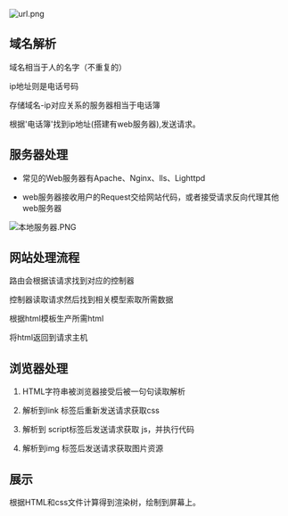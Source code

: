 ![url.png](http://upload-images.jianshu.io/upload_images/5630526-9a4006a8887045c6.png?imageMogr2/auto-orient/strip%7CimageView2/2/w/1240)

## 域名解析
域名相当于人的名字（不重复的）

ip地址则是电话号码

存储域名-ip对应关系的服务器相当于电话簿

根据'电话簿'找到ip地址(搭建有web服务器),发送请求。

## 服务器处理

- 常见的Web服务器有Apache、Nginx、lls、Lighttpd

- web服务器接收用户的Request交给网站代码，或者接受请求反向代理其他web服务器

![本地服务器.PNG](http://upload-images.jianshu.io/upload_images/5630526-62e6be1d03aec49b.PNG?imageMogr2/auto-orient/strip%7CimageView2/2/w/1240)
## 网站处理流程
路由会根据该请求找到对应的控制器 

控制器读取请求然后找到相关模型索取所需数据 

根据html模板生产所需html

将html返回到请求主机
## 浏览器处理
1. HTML字符串被浏览器接受后被一句句读取解析

2. 解析到link 标签后重新发送请求获取css

3. 解析到 script标签后发送请求获取 js，并执行代码

4. 解析到img 标签后发送请求获取图片资源

## 展示

根据HTML和css文件计算得到渲染树，绘制到屏幕上。